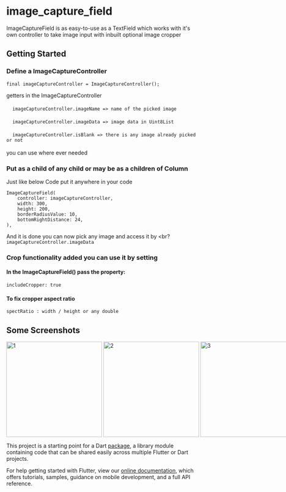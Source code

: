 # image_capture_field

ImageCaptureField is as easy-to-use as a TextField which works with it's own controller to take image input with inbuilt optional image cropper

## Getting Started


### Define a ImageCaptureController

`final imageCaptureController = ImageCaptureController();`

getters in the ImageCaptureController <br /><br />
&nbsp; &nbsp;  `imageCaptureController.imageName => name of the picked image` <br /><br/>
&nbsp; &nbsp;  `imageCaptureController.imageData => image data in Uint8List` <br /><br/>
&nbsp; &nbsp;  `imageCaptureController.isBlank => there is any image already picked or not` <br /><br/>
you can use where ever needed

### Put as a child of any child or may be as a children of Column

Just like below Code put it anywhere in your code

```
ImageCaptureField(
    controller: imageCaptureController,
    width: 300,
    height: 200,
    borderRadiusValue: 10,
    bottomRightDistance: 24,
),
```
               
And it is done
you can now pick any image and access it by <br?
`imageCaptureController.imageData`

### Crop functionality added you can use it by setting 

#### In the ImageCaptureField() pass the property:

`includeCropper: true`

#### To fix cropper aspect ratio

`spectRatio : width / height or any double`

## Some Screenshots

<div style="display: flex; justify-content: space-between;">
    <img src="https://i.postimg.cc/hPTcZctq/1.jpg" width="250px" alt="1"/>&nbsp; &nbsp;
    <img src="https://i.postimg.cc/0yvxLFzK/2.jpg" width="250px" alt="2"/>&nbsp; &nbsp;
    <img src="https://i.postimg.cc/wBTzBNc6/3.jpg" width="250px" alt="3"/>&nbsp; &nbsp;
    <img src="https://i.postimg.cc/857VRV09/4.jpg" width="250px" alt="4"/>&nbsp; &nbsp;
    <img src="https://i.postimg.cc/0NWsKNc7/5.jpg" width="250px" alt="5"/>&nbsp; &nbsp;
    <img src="https://i.postimg.cc/mgSRRj9X/6.jpg" width="250px" alt="6"/>&nbsp; &nbsp;
</div>

This project is a starting point for a Dart
[package](https://flutter.dev/developing-packages/),
a library module containing code that can be shared easily across
multiple Flutter or Dart projects.

For help getting started with Flutter, view our 
[online documentation](https://flutter.dev/docs), which offers tutorials, 
samples, guidance on mobile development, and a full API reference.
